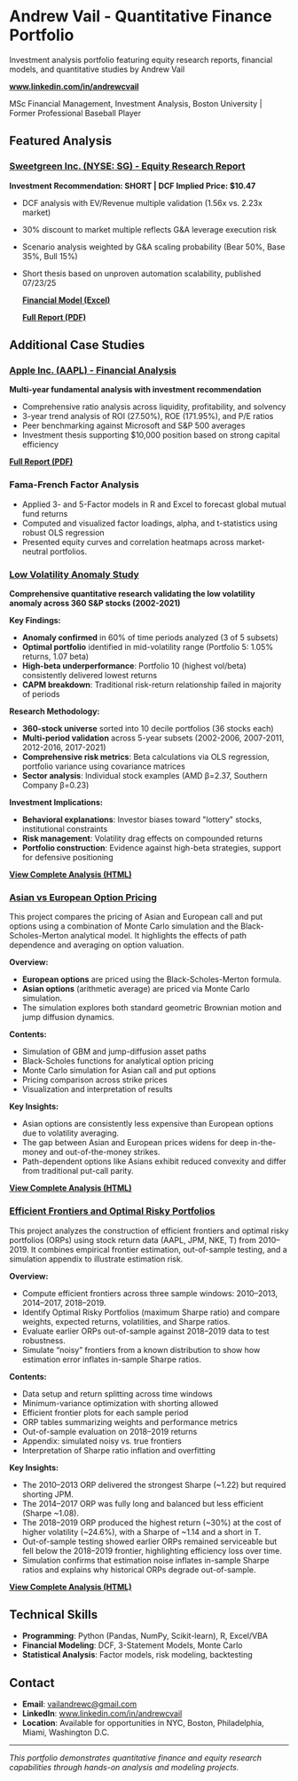 # Andrew Vail - Quantitative Finance Portfolio
Investment analysis portfolio featuring equity research reports, financial models, and quantitative studies by Andrew Vail

**www.linkedin.com/in/andrewcvail**

MSc Financial Management, Investment Analysis, Boston University | Former Professional Baseball Player

## Featured Analysis

### [Sweetgreen Inc. (NYSE: SG) - Equity Research Report](./Sweetgreen_Investment_Thesis_Report.pdf)
**Investment Recommendation: SHORT | DCF Implied Price: $10.47**
- DCF analysis with EV/Revenue multiple validation (1.56x vs. 2.23x market)
- 30% discount to market multiple reflects G&A leverage execution risk
- Scenario analysis weighted by G&A scaling probability (Bear 50%, Base 35%, Bull 15%)
- Short thesis based on unproven automation scalability, published 07/23/25

  **[Financial Model (Excel)](./Sweetgreen_Valuation_Model.xlsx)**

  **[Full Report (PDF)](./Sweetgreen_Investment_Thesis_Report.pdf)**

## Additional Case Studies

### [Apple Inc. (AAPL) - Financial Analysis](./Apple_Financial_Analysis.pdf)
**Multi-year fundamental analysis with investment recommendation**
- Comprehensive ratio analysis across liquidity, profitability, and solvency
- 3-year trend analysis of ROI (27.50%), ROE (171.95%), and P/E ratios
- Peer benchmarking against Microsoft and S&P 500 averages
- Investment thesis supporting $10,000 position based on strong capital efficiency

**[Full Report (PDF)](./Apple_Financial_Analysis.pdf)**

### Fama-French Factor Analysis
- Applied 3- and 5-Factor models in R and Excel to forecast global mutual fund returns
- Computed and visualized factor loadings, alpha, and t-statistics using robust OLS regression
- Presented equity curves and correlation heatmaps across market-neutral portfolios.

### [Low Volatility Anomaly Study](./Low_Volatility_Anomaly_Analysis.html)
**Comprehensive quantitative research validating the low volatility anomaly across 360 S&P stocks (2002-2021)**

**Key Findings:**
- **Anomaly confirmed** in 60% of time periods analyzed (3 of 5 subsets)
- **Optimal portfolio** identified in mid-volatility range (Portfolio 5: 1.05% returns, 1.07 beta)
- **High-beta underperformance**: Portfolio 10 (highest vol/beta) consistently delivered lowest returns
- **CAPM breakdown**: Traditional risk-return relationship failed in majority of periods

**Research Methodology:**
- **360-stock universe** sorted into 10 decile portfolios (36 stocks each)
- **Multi-period validation** across 5-year subsets (2002-2006, 2007-2011, 2012-2016, 2017-2021)
- **Comprehensive risk metrics**: Beta calculations via OLS regression, portfolio variance using covariance matrices
- **Sector analysis**: Individual stock examples (AMD β=2.37, Southern Company β=0.23)

**Investment Implications:**
- **Behavioral explanations**: Investor biases toward "lottery" stocks, institutional constraints
- **Risk management**: Volatility drag effects on compounded returns
- **Portfolio construction**: Evidence against high-beta strategies, support for defensive positioning

**[View Complete Analysis (HTML)](./Low_Volatility_Anomaly_Analysis.html)** 

### [Asian vs European Option Pricing](./Asian_vs_European_Option_Pricing(1).html)

This project compares the pricing of Asian and European call and put options using a combination of Monte Carlo simulation and the Black-Scholes-Merton analytical model. It highlights the effects of path dependence and averaging on option valuation.

**Overview:**

- **European options** are priced using the Black-Scholes-Merton formula.
- **Asian options** (arithmetic average) are priced via Monte Carlo simulation.
- The simulation explores both standard geometric Brownian motion and jump diffusion dynamics.

**Contents:**

- Simulation of GBM and jump-diffusion asset paths
- Black-Scholes functions for analytical option pricing
- Monte Carlo simulation for Asian call and put options
- Pricing comparison across strike prices
- Visualization and interpretation of results

**Key Insights:**

- Asian options are consistently less expensive than European options due to volatility averaging.
- The gap between Asian and European prices widens for deep in-the-money and out-of-the-money strikes.
- Path-dependent options like Asians exhibit reduced convexity and differ from traditional put-call parity.

**[View Complete Analysis (HTML)](./Asian_vs_European_Option_Pricing(1).html)**

### [Efficient Frontiers and Optimal Risky Portfolios](./Efficient_Frontiers_and_ORPs.html)

This project analyzes the construction of efficient frontiers and optimal risky portfolios (ORPs) using stock return data (AAPL, JPM, NKE, T) from 2010–2019. It combines empirical frontier estimation, out-of-sample testing, and a simulation appendix to illustrate estimation risk.

**Overview:**

- Compute efficient frontiers across three sample windows: 2010–2013, 2014–2017, 2018–2019.
- Identify Optimal Risky Portfolios (maximum Sharpe ratio) and compare weights, expected returns, volatilities, and Sharpe ratios.
- Evaluate earlier ORPs out-of-sample against 2018–2019 data to test robustness.
- Simulate “noisy” frontiers from a known distribution to show how estimation error inflates in-sample Sharpe ratios.

**Contents:**

- Data setup and return splitting across time windows
- Minimum-variance optimization with shorting allowed
- Efficient frontier plots for each sample period
- ORP tables summarizing weights and performance metrics
- Out-of-sample evaluation on 2018–2019 returns
- Appendix: simulated noisy vs. true frontiers
- Interpretation of Sharpe ratio inflation and overfitting

**Key Insights:**

- The 2010–2013 ORP delivered the strongest Sharpe (~1.22) but required shorting JPM.
- The 2014–2017 ORP was fully long and balanced but less efficient (Sharpe ~1.08).
- The 2018–2019 ORP produced the highest return (~30%) at the cost of higher volatility (~24.6%), with a Sharpe of ~1.14 and a short in T.
- Out-of-sample testing showed earlier ORPs remained serviceable but fell below the 2018–2019 frontier, highlighting efficiency loss over time.
- Simulation confirms that estimation noise inflates in-sample Sharpe ratios and explains why historical ORPs degrade out-of-sample.

**[View Complete Analysis (HTML)](./Efficient_Frontiers_and_ORPs.html)**

## Technical Skills
- **Programming**: Python (Pandas, NumPy, Scikit-learn), R, Excel/VBA
- **Financial Modeling**: DCF, 3-Statement Models, Monte Carlo
- **Statistical Analysis**: Factor models, risk modeling, backtesting

## Contact
- **Email**: vailandrewc@gmail.com
- **LinkedIn**: www.linkedin.com/in/andrewcvail
- **Location**: Available for opportunities in NYC, Boston, Philadelphia, Miami, Washington D.C.

---
*This portfolio demonstrates quantitative finance and equity research capabilities through hands-on analysis and modeling projects.*
